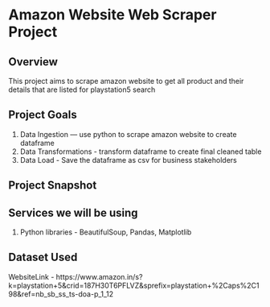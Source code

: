 <h1>Amazon Website Web Scraper Project</h1>

<h2>Overview</h2>
This project aims to scrape amazon website to get all product and their details that are listed for playstation5 search

## Project Goals
1. Data Ingestion — use python to scrape amazon website to create dataframe
2. Data Transformations - transform dataframe to create final cleaned table
3. Data Load - Save the dataframe as csv for business stakeholders

<h2>Project Snapshot</h2>

## Services we will be using
1. Python libraries - BeautifulSoup, Pandas, Matplotlib

<h2>Dataset Used</h2>
WebsiteLink - https://www.amazon.in/s?k=playstation+5&crid=187H30T6PFLVZ&sprefix=playstation+%2Caps%2C198&ref=nb_sb_ss_ts-doa-p_1_12

 
